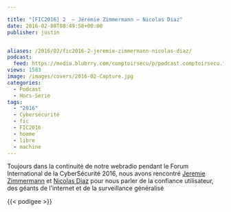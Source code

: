```yaml
---

title: "[FIC2016] 2  – Jérémie Zimmermann – Nicolas Diaz"
date: 2016-02-08T08:49:58+00:00
publisher: justin


aliases: /2016/02/fic2016-2-jeremie-zimmermann-nicolas-diaz/
podcast:
  feed: https://media.blubrry.com/comptoirsecu/p/podcast.comptoirsecu.fr/CSEC.HS10.2016-01-25.FIC2016.J%c3%a9r%c3%a9mie_Zimmermann_Nicolas_Diaz.mp3
views: 1583
image: /images/covers/2016-02-Capture.jpg
categories:
  - Podcast
  - Hors-Serie
tags:
  - "2016"
  - Cybersécurité
  - fic
  - FIC2016
  - homme
  - libre
  - machine
---
```


Toujours dans la continuité de notre webradio pendant le Forum International de la CyberSécurité 2016, nous avons rencontré [Jeremie Zimmermann](https://twitter.com/jerezim) et [Nicolas Diaz](https://twitter.com/nicoladiaz) pour nous parler de la confiance utilisateur, des géants de l'internet et de la surveillance généralisé

{{< podigee >}}
